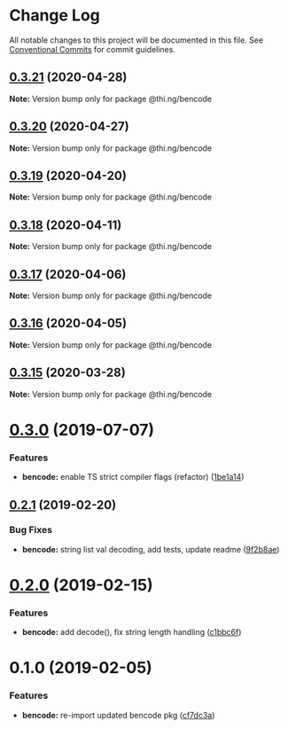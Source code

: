 # Change Log

All notable changes to this project will be documented in this file.
See [Conventional Commits](https://conventionalcommits.org) for commit guidelines.

## [0.3.21](https://github.com/thi-ng/umbrella/compare/@thi.ng/bencode@0.3.20...@thi.ng/bencode@0.3.21) (2020-04-28)

**Note:** Version bump only for package @thi.ng/bencode





## [0.3.20](https://github.com/thi-ng/umbrella/compare/@thi.ng/bencode@0.3.19...@thi.ng/bencode@0.3.20) (2020-04-27)

**Note:** Version bump only for package @thi.ng/bencode





## [0.3.19](https://github.com/thi-ng/umbrella/compare/@thi.ng/bencode@0.3.18...@thi.ng/bencode@0.3.19) (2020-04-20)

**Note:** Version bump only for package @thi.ng/bencode





## [0.3.18](https://github.com/thi-ng/umbrella/compare/@thi.ng/bencode@0.3.17...@thi.ng/bencode@0.3.18) (2020-04-11)

**Note:** Version bump only for package @thi.ng/bencode





## [0.3.17](https://github.com/thi-ng/umbrella/compare/@thi.ng/bencode@0.3.16...@thi.ng/bencode@0.3.17) (2020-04-06)

**Note:** Version bump only for package @thi.ng/bencode





## [0.3.16](https://github.com/thi-ng/umbrella/compare/@thi.ng/bencode@0.3.15...@thi.ng/bencode@0.3.16) (2020-04-05)

**Note:** Version bump only for package @thi.ng/bencode





## [0.3.15](https://github.com/thi-ng/umbrella/compare/@thi.ng/bencode@0.3.14...@thi.ng/bencode@0.3.15) (2020-03-28)

**Note:** Version bump only for package @thi.ng/bencode





# [0.3.0](https://github.com/thi-ng/umbrella/compare/@thi.ng/bencode@0.2.17...@thi.ng/bencode@0.3.0) (2019-07-07)

### Features

* **bencode:** enable TS strict compiler flags (refactor) ([1be1a14](https://github.com/thi-ng/umbrella/commit/1be1a14))

## [0.2.1](https://github.com/thi-ng/umbrella/compare/@thi.ng/bencode@0.2.0...@thi.ng/bencode@0.2.1) (2019-02-20)

### Bug Fixes

* **bencode:** string list val decoding, add tests, update readme ([9f2b8ae](https://github.com/thi-ng/umbrella/commit/9f2b8ae))

# [0.2.0](https://github.com/thi-ng/umbrella/compare/@thi.ng/bencode@0.1.1...@thi.ng/bencode@0.2.0) (2019-02-15)

### Features

* **bencode:** add decode(), fix string length handling ([c1bbc6f](https://github.com/thi-ng/umbrella/commit/c1bbc6f))

# 0.1.0 (2019-02-05)

### Features

* **bencode:** re-import updated bencode pkg ([cf7dc3a](https://github.com/thi-ng/umbrella/commit/cf7dc3a))
